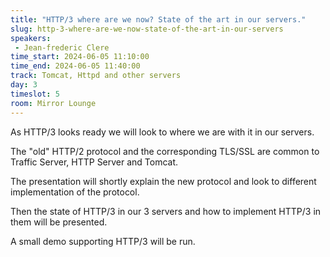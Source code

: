 ```yaml
---
title: "HTTP/3 where are we now? State of the art in our servers."
slug: http-3-where-are-we-now-state-of-the-art-in-our-servers
speakers:
 - Jean-frederic Clere
time_start: 2024-06-05 11:10:00
time_end: 2024-06-05 11:40:00
track: Tomcat, Httpd and other servers
day: 3
timeslot: 5
room: Mirror Lounge
---
```


As HTTP/3 looks ready we will look to where we are with it in our servers.
 
 The "old" HTTP/2 protocol and the corresponding TLS/SSL are common to Traffic Server, HTTP Server and Tomcat.
 
 The presentation will shortly explain the new protocol and look to different implementation of the protocol.
 
 Then the state of HTTP/3 in our 3 servers and how to implement HTTP/3 in them will be presented.
 
 A small demo supporting HTTP/3 will be run.